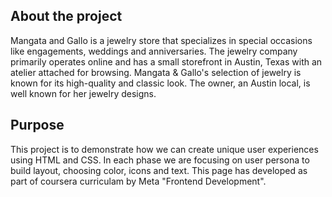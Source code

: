 ## About the project

Mangata and Gallo is a jewelry store that specializes in special occasions like engagements, weddings and anniversaries. The jewelry company primarily operates online and has a small storefront in Austin, Texas with an atelier attached for browsing. Mangata & Gallo's selection of jewelry is known for its high-quality and classic look. The owner, an Austin local, is well known for her jewelry designs.


## Purpose
This project is to demonstrate how we can create unique user experiences using HTML and CSS. In each phase we are focusing on user persona to build layout, choosing color, icons and text. This page has developed as part of coursera curriculam by Meta "Frontend Development".

